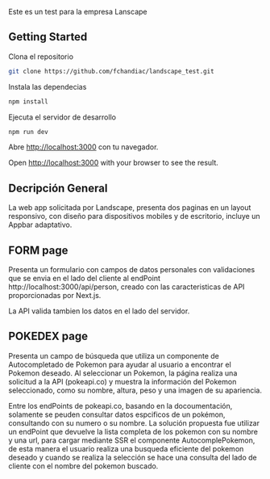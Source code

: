 Este es un test para la empresa Lanscape

## Getting Started

Clona el repositorio
```bash
git clone https://github.com/fchandiac/landscape_test.git
```

Instala las dependecias

```bash
npm install
```


Ejecuta el servidor de desarrollo

```bash
npm run dev
```

Abre [http://localhost:3000](http://localhost:3000) con tu navegador.





Open [http://localhost:3000](http://localhost:3000) with your browser to see the result.



## Decripción General
La web app solicitada por Landscape, presenta dos paginas en un layout responsivo, con diseño para dispositivos mobiles y de escritorio, incluye un Appbar adaptativo.

## FORM page
Presenta un formulario con campos de datos personales con validaciones que se envia en el lado del cliente al endPoint http://localhost:3000/api/person, creado con las caracteristicas de API proporcionadas por Next.js.

La API valida tambien los datos en el lado del servidor. 

## POKEDEX page

Presenta un campo de búsqueda que utiliza un componente de Autocompletado de Pokemon para ayudar al usuario a encontrar el Pokemon deseado. Al seleccionar un Pokemon, la página realiza una solicitud a la API (pokeapi.co) y muestra la información del Pokemon seleccionado, como su nombre, altura, peso y una imagen de su apariencia.

Entre los endPoints de pokeapi.co, basando en la docoumentación, solamente se peuden consultar datos espcificos de un pokémon, consultando con su numero o su nombre. La solución propuesta fue utilizar un endPoint que devuelve la lista completa de los pokemon con su nombre y una url, para cargar mediante SSR el componente AutocomplePokemon, de esta manera el usuario realiza una busqueda eficiente del pokemon deseado y cuando se realiza la selección se hace una consulta del lado de cliente con el nombre del pokemon buscado. 



